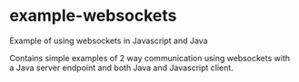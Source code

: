 # example-websockets
Example of using websockets in Javascript and Java

Contains simple examples of 2 way communication using websockets with a Java server endpoint and both Java and Javascript client.
